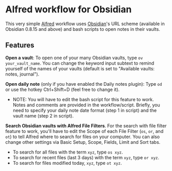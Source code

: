 # Alfred workflow for Obsidian

This very simple [Alfred](https://www.alfredapp.com/) workflow uses [Obsidian](obsidian.md/)'s URL scheme (available in Obsidian 0.8.15 and above) and bash scripts to open notes in their vaults.

## Features

**Open a vault**: To open one of your many Obsidian vaults, type `ov your_vault_name`. You can change the keyword input subtext to remind yourself of the names of your vaults (default is set to "Available vaults: notes, journal").

**Open daily note** (only if you have enabled the Daily notes plugin): Type `od`  or use the hotkey Ctrl+Shift+D (feel free to change it). 
- NOTE: You will have to edit the bash script for this feature to work. Notes and comments are provided in the workflow/script. Briefly, you need to specify your daily note date format (step 1 in script) and the vault name (step 2 in script).

**Search Obsidian vaults with Alfred File Filters**. For the search with file filter feature to work, you'll have to edit the Scope of each File Filter (`os`, `or`, and `ot`) to tell Alfred where to search for files on your computer. You can also change other settings via Basic Setup, Scope, Fields, Limit and Sort tabs.
- To search for all files with the term `xyz`, type `os xyz`.
- To search for recent files (last 3 days) with the term `xyz`, type `or xyz`.
- To search for files modified today, `xyz`, type `ot xyz`.